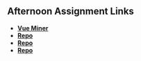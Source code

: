 ## Afternoon Assignment Links

* **[Vue Miner](https://github.com/Ross-Crimson/VueMiner)**
* **[Repo](https://github.com/Ross-Crimson/<ASSIGNMENT_REPO>)**
* **[Repo](https://github.com/Ross-Crimson/<ASSIGNMENT_REPO>)**
* **[Repo](https://github.com/Ross-Crimson/<ASSIGNMENT_REPO>)**
